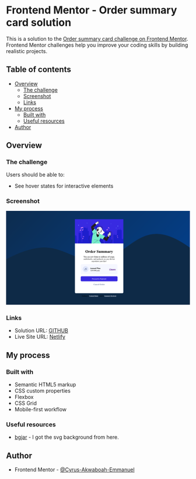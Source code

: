 # Frontend Mentor - Order summary card solution

This is a solution to the [Order summary card challenge on Frontend Mentor](https://www.frontendmentor.io/challenges/order-summary-component-QlPmajDUj). Frontend Mentor challenges help you improve your coding skills by building realistic projects. 

## Table of contents

- [Overview](#overview)
  - [The challenge](#the-challenge)
  - [Screenshot](#screenshot)
  - [Links](#links)
- [My process](#my-process)
  - [Built with](#built-with)
  - [Useful resources](#useful-resources)
- [Author](#author)

## Overview

### The challenge

Users should be able to:

- See hover states for interactive elements

### Screenshot

![](./screenshot/Screenshot.png)

### Links

- Solution URL: [GITHUB](https://github.com/Cyrus-Akwaboah-Emmanuel/-Order-summary-card)
- Live Site URL: [Netlify](https://order-summary-card123.netlify.app/)

## My process

### Built with

- Semantic HTML5 markup
- CSS custom properties
- Flexbox
- CSS Grid
- Mobile-first workflow

### Useful resources
- [bgjar](https://bgjar.com/) - I got the svg background from here.

## Author
- Frontend Mentor - [@Cyrus-Akwaboah-Emmanuel](https://www.frontendmentor.io/profile/Cyrus-Akwaboah-Emmanuel)